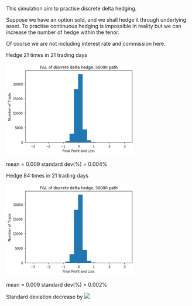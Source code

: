 This simulation aim to practise discrete delta hedging.

Suppose we have an option sold, and we shall hedge it through underlying asset. To practise continuous hedging is impossible in reality but we can increase the number of hedge within the tenor.

Of course we are not including interest rate and commission here.

Hedge 21 times in 21 trading days

<img src="https://github.com/khorwei01/reinforcement/blob/master/image/21trial.png" width="350" height="250">

mean = 0.009
standard dev(%) = 0.004%

Hedge 84 times in 21 trading days

<img src="https://github.com/khorwei01/reinforcement/blob/master/image/21trial.png" width="350" height="250">

mean = 0.009
standard dev(%) = 0.002%

Standard deviation decrease by <img src="https://render.githubusercontent.com/render/math?math=\frac{\sqrt(84)}{sqrt(21)}">
